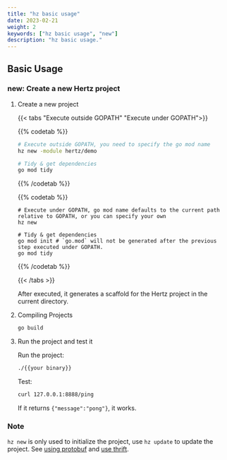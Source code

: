 ```yaml
---
title: "hz basic usage"
date: 2023-02-21
weight: 2
keywords: ["hz basic usage", "new"]
description: "hz basic usage."
---
```


## Basic Usage

### new: Create a new Hertz project

1. Create a new project

   {{< tabs "Execute outside GOPATH" "Execute under GOPATH">}}
    <!-- Execute outside GOPATH -->

   {{% codetab %}}

   ```bash
   # Execute outside GOPATH, you need to specify the go mod name
   hz new -module hertz/demo

   # Tidy & get dependencies
   go mod tidy
   ```

   {{% /codetab %}}
   <!-- Execute under GOPATH -->

   {{% codetab %}}

   ```shell
   # Execute under GOPATH, go mod name defaults to the current path relative to GOPATH, or you can specify your own
   hz new

   # Tidy & get dependencies
   go mod init # `go.mod` will not be generated after the previous step executed under GOPATH.
   go mod tidy
   ```

   {{% /codetab %}}

   {{< /tabs >}}

   After executed, it generates a scaffold for the Hertz project in the current directory.

2. Compiling Projects

   ```bash
   go build
   ```

3. Run the project and test it

   Run the project:

   ```bash
   ./{{your binary}}
   ```

   Test:

   ```bash
   curl 127.0.0.1:8888/ping
   ```

   If it returns `{"message":"pong"}`, it works.

### Note

`hz new` is only used to initialize the project, use `hz update` to update the project.
See [using protobuf](./usage-protobuf.md) and [use thrift](./usage-thrift.md).
